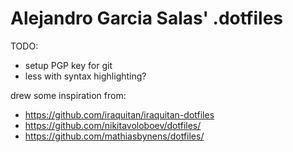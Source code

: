 # Alejandro Garcia Salas' .dotfiles

TODO:
* setup PGP key for git
* less with syntax highlighting?

drew some inspiration from:
* https://github.com/iraquitan/iraquitan-dotfiles
* https://github.com/nikitavoloboev/dotfiles/
* https://github.com/mathiasbynens/dotfiles/
